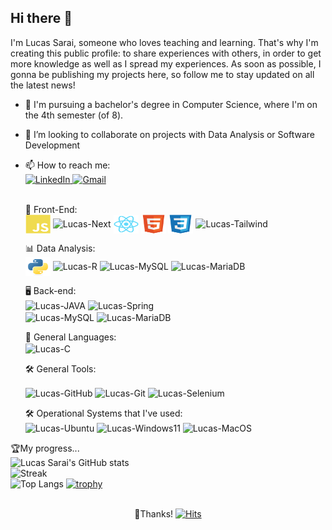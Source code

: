 ## Hi there 👋
I'm Lucas Sarai, someone who loves teaching and learning. That's why I'm creating this public profile: to share experiences with others, in order to get more knowledge as well as I spread my experiences. As soon as possible, I gonna be publishing my projects here, so follow me to stay updated on all the latest news!  
- 🔭 I'm pursuing a bachelor's degree in Computer Science, where I'm on the 4th semester (of 8).
- 🤝 I’m looking to collaborate on projects with Data Analysis or Software Development
- 📫 How to reach me: <br>
<a href= "https://www.linkedin.com/in/lucas-pires-de-camargo-sarai-9439432a3/"> ![LinkedIn](https://img.shields.io/badge/LinkedIn-Lucas_P_C_Sarai-0077B5?style=for-the-badge&logo=linkedin&logoColor=white) </a>
 <a href = "mailto:sarai.pc.lucas@gmail.com">[![Gmail](https://img.shields.io/badge/Gmail-sarai.pc.lucas%40gmail.com-D14836?style=for-the-badge&logo=gmail&logoColor=white)](mailto:seu_email@gmail.com)
</a><br> <br>

  📲 Front-End: <br>
  <img align="center" alt="Lucas-Js" height="30" width="40" src="https://raw.githubusercontent.com/devicons/devicon/master/icons/javascript/javascript-plain.svg">
  <img align="center" alt="Lucas-Next" height="30" width="40" src="https://cdn.jsdelivr.net/gh/devicons/devicon@latest/icons/nextjs/nextjs-original.svg" />
  <img align="center" alt="Lucas-React" height="30" width="40" src="https://raw.githubusercontent.com/devicons/devicon/master/icons/react/react-original.svg">
  <img align="center" alt="Lucas-HTML" height="30" width="40" src="https://raw.githubusercontent.com/devicons/devicon/master/icons/html5/html5-original.svg">
  <img align="center" alt="Lucas-CSS" height="30" width="40" src="https://raw.githubusercontent.com/devicons/devicon/master/icons/css3/css3-original.svg">
  <img align="center" alt="Lucas-Tailwind" height="30" width="110" src="https://img.shields.io/badge/Tailwind_CSS-38B2AC?style=for-the-badge&logo=tailwind-css&logoColor=white">

  📊 Data Analysis: <br>
  <img align="center" alt="Lucas-Python" height="30" width="40" src="https://raw.githubusercontent.com/devicons/devicon/master/icons/python/python-original.svg">
  <img align="center" alt="Lucas-R" height="30" width="40" src="https://cdn.jsdelivr.net/gh/devicons/devicon@latest/icons/r/r-original.svg" />
  <img align="center" alt="Lucas-MySQL" height="30" width="40" src="https://cdn.jsdelivr.net/gh/devicons/devicon@latest/icons/mysql/mysql-original.svg" />
  <img align="center" alt="Lucas-MariaDB" height="30" width="40" src="https://cdn.jsdelivr.net/gh/devicons/devicon@latest/icons/mariadb/mariadb-original.svg" />
          
  🖥️ Back-end: <br>
  <img align="center" alt="Lucas-JAVA" height="30" width="40" src="https://cdn.jsdelivr.net/gh/devicons/devicon@latest/icons/java/java-original.svg" />
  <img align="center" alt="Lucas-Spring" height="30" width="40" src="https://cdn.jsdelivr.net/gh/devicons/devicon@latest/icons/spring/spring-original-wordmark.svg" />        
  <img align="center" alt="Lucas-MySQL" height="30" width="40" src="https://cdn.jsdelivr.net/gh/devicons/devicon@latest/icons/mysql/mysql-original.svg" />
  <img align="center" alt="Lucas-MariaDB" height="30" width="40" src="https://cdn.jsdelivr.net/gh/devicons/devicon@latest/icons/mariadb/mariadb-original.svg" />

  📖 General Languages: <br>
  <img align="center" alt="Lucas-C" height="30" width="40" src="https://cdn.jsdelivr.net/gh/devicons/devicon@latest/icons/c/c-original.svg" />

  🛠️ General Tools: <br>
  
  <img align="center" alt="Lucas-GitHub" height="30" width="40" src="https://cdn.jsdelivr.net/gh/devicons/devicon@latest/icons/github/github-original.svg" />
  <img align="center" alt="Lucas-Git" height="30" width="40" src="https://cdn.jsdelivr.net/gh/devicons/devicon@latest/icons/git/git-original.svg" />
  <img align="center" alt="Lucas-Selenium" height="30" width="40" src="https://cdn.jsdelivr.net/gh/devicons/devicon@latest/icons/selenium/selenium-original.svg" />

  🛠️ Operational Systems that I've used: <br>
  <img align="center" alt="Lucas-Ubuntu" height="30" width="40" src="https://cdn.jsdelivr.net/gh/devicons/devicon@latest/icons/ubuntu/ubuntu-original.svg" />
  <img align="center" alt="Lucas-Windows11" height="30" width="40" src="https://cdn.jsdelivr.net/gh/devicons/devicon@latest/icons/windows11/windows11-original-wordmark.svg" />
  <img align="center" alt="Lucas-MacOS" height="30" width="110" src="https://img.shields.io/badge/mac%20os-000000?style=for-the-badge&logo=apple&logoColor=white">

  
 🏆My progress... <br>
  ![Lucas Sarai's GitHub stats](https://github-readme-stats.vercel.app/api?username=Lsarai23&theme=highcontrast&border_radius=5)<br> 
  ![Streak](https://github-readme-streak-stats.herokuapp.com/?user=Lsarai23&theme=highcontrast&border_radius=5)<br>
  ![Top Langs](https://github-readme-stats.vercel.app/api/top-langs/?username=Lsarai23&layout=compact&theme=gruvbox)
  [![trophy](https://github-profile-trophy.vercel.app/?username=Lsarai23&theme=juicyfresh)](https://github.com/ryo-ma/github-profile-trophy)




<br>

<div align="center">
  📶Thanks! <a href="https://hits.sh/github.com/Lsarai23/"><img alt="Hits" src="https://hits.sh/github.com/Lsarai23.svg?label=Profile%20Views&logo=github"/></a>
</div>
          
  
          
          
          
          
          
  
